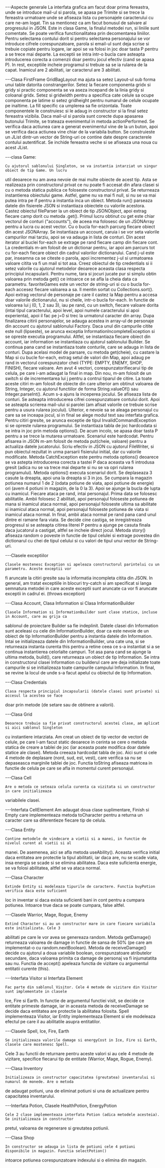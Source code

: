 ---Aspecte generale
    La interfata grafica am facut doar prima fereastra, unde se introduce mail-ul si parola, 
se apasa pe Trimite si se trece la fereastra urmatoare unde se afiseaza lista cu personajele 
caracterului cu care ne-am logat.
    Tin sa mentionez ca am facut bonusul de salvare al progresului in JSON. Este in clasa Game,
la finalul metodei run, si liniile sunt comentate. Se poate verifica functionalitatea prin
decomentarea liniilor.
    Pentru selectarea contului dorit si pentru selectarea personajului se vor introduce cifrele
corespunzatoare, parola si email-ul sunt deja scrise si trebuie copiate pentru logare, iar apoi
se va folosi in joc doar tasta P pentru a se trece mai departe.
    La exceptii se intra intr-o bucla care asteapta introducerea corecta a comenzii doar pentru
jocul efectiv (cand se apasa P). In rest, exceptiile incheie programul si trebuie sa se ia rularea
de la capat.
    Inamicul are 2 abilitati, iar caracterul are 3 abilitati.

---Clasa FirstFrame
    GridBagLayout ma ajuta sa setez Layout-ul sub forma unui table datorita constrangerilor. 
Setez la fiecare componenta gridx si gridy si practic componenta se va aseza incepand de la linia 
gridy si coloanal gridx. Setez si gridwidth pentru a specifica cate celule sa ocupe componenta pe 
latime si setez gridheight pentru numarul de celule ocupate pe inaltime. La fill specific ca umplerea 
sa fie orizontala. Toate componentele le construiesc si le adaug in constructor si la final setez 
fereastra vizibila. Daca mail-ul si parola sunt corecte dupa apasarea butonului Trimite, se trateaza 
evenimentul in metoda actionPerformed. Se verifica daca actiunea care a generat evenimentul vine de 
la un buton, apoi se verifica daca actiunea vine chiar de la variabila button. Se construieste un 
JList dintr-un vector de String-uri ce contine date despre caracterele contului autentificat. Se 
inchide fereastra veche si se afiseaza una noua cu acest JList.

---clasa Game:

    Cu ajutorul sablonului Singleton, se va instantia intarziat un singur obiect de tip Game. Un lucru
util deoarece nu am avea nevoie de mai multe obiecte de acest tip. Asta se realizeaza prin constructorul
privat ce nu poate fi accesat din afara clasei si cu o metoda statica publica ce foloseste constructorul
privat. Se returneaza instantierea obiectului game. Astfel, game nu va mai fi null, si nu se va mai putea
intra pe if pentru a instantia inca un obiect.
    Metoda run() parseaza datele din fisierele JSON si instantiaza obiectele cu valorile acestora. Castez
obiectul fileParser la un obiect de tip JSONObject, apoi extrag fiecare camp dorit cu metoda .get().
Primul lucru obtinut cu get este chiar vectorul de conturi ("accounts"), de aceea ma folosesc de un
JSONArray pentru a lucra cu acest vector. Cu o bucla for-each parcurg fiecare obiect din acest JSONArray.
Se instantiaza un account, caruia i se vor seta valorile campurilor mai tarziu, apoi se va adauga in
lista de conturi. Din acest iterator al buclei for-each se extrage pe rand fiecare camp din fiecare cont.
La credentials m-am folosit de un dictionar pentru, iar apoi am parcurs tot cu for-each fiecare obiect
din cadrul valorilor dictionarului. Cand j-ul este par, inseamna ca se citeste o parola, apoi incrementez
j-ul si urmatoarea valoare citita va fi un mail si tot asa. Creez obiectul de tip credentials si ii setez
valorile cu ajutorul metodelor deoarece aceasta clasa respecta principiul incapsularii. Pentru nume, tara
si jocuri jucate pur si simplu obtin valoarea prin metoda get() ce intoarce ce se afla la cheia data ca
parametru. favoriteGames este un vector de string-uri si cu o bucla for-each accesez fiecare valoarea a sa.
Il mentin sortat cu Collections.sort(). Apoi extrag vectorul de personaje pe care il castez la Map pentru
a accesa doar valorile dictionarului, nu si cheile, intr-o bucla for-each. In functie de valoarea lui j
(0, 1, 2 sau 3), iau pe rand, cu un switch, fiecare valoare dorita (intai tipul caracterului, apoi level,
apoi numele caracterului si apoi experienta), apoi il fac pe j=0 si trec la urmatorul caracter din array.
Dupa finalizarea citirii personajelor, se adauga acestea in array-ul de personaje din account cu ajutorul
sablonului Factory. Daca unul din campurile citite este null (lipseste), se arunca exceptia
InformationIncompleteException si se opreste executia programului. Altfel, se instantiaza fiecare obiect
din account, iar information se instantiaza cu ajutorul sablonului Builder. Se continua pana cand se
instantiaza toate conturile, care se adauga in lista de conturi. Dupa acelasi model de parsare, cu metoda
get(cheie), cu castare la Map si cu bucle for-each, extrag setul de valori din Map, apoi adaug pe rand in
vectorul corespunzator cheii (TYPE: EMPTY, ENEMY, SHOP, FINISH), fiecare valoare. Am avut 4 vectori,
corespunzatorifiecarui tip de celula, pe care i-am adaugat la final in map. Din nou, m-am folosit de
un switch si de incrementarea lui j pentru a contrui tiparul de citire. La toate aceste citiri m-am folosit
de obiecte din care ulterior am obtinut valoarea de String, Integer, cu ajutorul functiilor de forma
String.valueOf() sau Integer.parseInt().
    Acum s-a ajuns la inceperea jocului. Se afiseaza lista de conturi. Se asteapta introducerea cifrei
corespunzatoare contului dorit. Apoi se asteapta scrierea mail-ului si parolei (am afisat valorile ce trebuie
scrise pentru a usura rularea jocului). Ulterior, e nevoie sa se aleaga personajul cu care sa se inceapa
jocul, si in final se alege modul text sau interfata grafica. Pentru citiri gresite, se arunca exceptie de
tipul InvalidCommandException si se opreste rularea programului. Se instantiaza tabla de joc hardcodata si se
intra in joc prin metoda options(). De acum incolo, se apasa doar tasta P pentru a se trece la mutarea urmatoare.
Scenariul este hardcodat. Pentru afisarea in JSON m-am folosit de metoda put(cheie, valoare) pentru a actualiza
datele jucatorului. Scriu efectiv in JSON cu ajutorul FileWriter, si pun obiectul rezultat in urma parsarii
fisierului initial, dar cu valorile modificate.
    Metoda CatchException este pentru metoda options() deoarece se va astepta introducerea corecta a tastei P
daca aceasta va fi introdusa gresit (adica nu se va trece mai departe si nu se va opri rularea programului).
    Metoda options() executa scenariul dorit. Se deplaseaza 3 casute la dreapta, apoi una la dreapta si 3 in
jos. Se cumpara la magazin potiunea numarul 1 de 2 (odata potiune de viata, apoi potiune de energie)
ori (avem 4 potiuni in magazin, de la 0 la 3). Apoi se ajunge la bucla de lupta cu inamicul. Fiecare ataca
pe rand, intai personajul. Prima data se folosesc abilitatile. Ambii folosesc 2 abilitati, apoi personajul
foloseste potiunea de mana si inamicul ataca normal, apoi personajul foloseste ultima sa abilitate si inamicul
ataca normal, apoi personajul foloseste potiunea de viata si inamicul ataca normal. In final, ambii ataca normal
pe rand pana cand unul dintre ei ramane fara viata. Se decide cine castiga, se inregistreaza progresul si se
asteapta citirea literei P pentru a ajunge pe casuta finala daca jucatorul a castigat, altfel se incheie direct
jocul.
    Metoda story() afiseaza random o poveste in functie de tipul celulei si extrage povestea din dictionarul
cu chei de tipul celului si cu valori de tipul unui vector de String-uri.

---Clasele exceptiilor

    Clasele mostenesc Exception si apeleaza constructorul parintelui cu un parametru. Aceste exceptii vor
fi aruncate la citiri gresite sau la informatia incompleta citita din JSON. In general, am tratat exceptiile
in blocuri try-catch si am specificat si langa semnatura metodei in care aceste exceptii sunt aruncate ca vor
fi aruncate exceptii in cadrul ei. (throws exception)

---Clasa Account, Clasa Information si Clasa InformationBuilder

    Clasele Information si InformationBuilder sunt clase statice, incluse in Account, care au grija ca
sablonul de proiectare Builder sa fie indeplinit. Datele clasei din Information sunt aceleasi cu cele
din InformationBuilder, doar ca este nevoie de un obiect de tip InformationBuilder pentru a instantia
datele din Information. Intai se initializeaza datele din InformationBuilder, una cate una, si se
returneaza instanta curenta this pentru a retine ceea ce s-a instantiat si a se continua instantierea
celorlalte campuri. Tot asa pana cand se ajunge la ultima metoda, build(), care returneaza un obiect
de tip Information. Se intra in constructorul clasei Information cu builderul care are deja initializate
toate campurile si se initializeaza toate campurile campului Information. In final, se revine la locul
de unde s-a facut apelul cu obiectul de tip Information.

---Clasa Credentials

    Clasa respecta principiul incapsularii (datele clasei sunt private) si accesul la acestea se face
doar prin metode (de setare sau de obtinere a valorii).

---Clasa Grid

    Deoarece trebuie sa fie privat constructorul acestei clase, am aplicat si aici sablonul Singleton
cu instantiere intarziata. Am creat un obiect de tip vector de vectori de celule, pe care l-am facut
static deoarece in cerinta se cere o metoda statica de creare a tablei de joc (iar aceasta poate
modifica doar datele statice ale clasei). Metoda creeaza hardcodat tabla de joc. Aici sunt si cele
4 metode de deplasare (nord, sud, est, vest), care verifica sa nu se depaseasca marginile tablei de
joc. Functia toString afiseaza matricea in functie de celula pe care se afla in momentul curent
personajul.

---Clasa Cell

    Are o metoda ce seteaza celula curenta ca vizitata si un constructor in care initializeaza
variabilele clasei.

---Interfata CellElement
    Am adaugat doua clase suplimentare, Finish si Empty care implementeaza metoda toCharacter pentru
a returna un caracter care sa diferentieze fiecare tip de celula.

---Clasa Entity

    Contine metodele de vindecare a vietii si a manei, in functie de nivelul curent al vietii si al
manei. De asemenea, aici se afla metoda useAbility(). Aceasta verifica initial daca entitatea are
protectie la tipul abilitatii, iar daca are, nu se scade viata, insa energia se scade si se elimina
abilitatea. Daca este suficienta energie, se va folosi abilitatea, altfel se va ataca normal.

---Clasa Character

    Extinde Entity si modeleaza tipurile de caractere. Functia buyPotion verifica daca este suficient
loc in inventar si daca exista suficienti bani in cont pentru a cumpara potiunea. Intoarce true daca
se poate cumpara, false altfel.


---Clasele Warrior, Mage, Rogue, Enemy

    Extind Character si au un constructor mare in care fiecare variabila este initializata. Cele 3
abilitati pe care le vor avea se genereaza random. Metoda getDamage() returneaza valoarea de damage
in functie de sansa de 50% (pe care am implementat-o cu random.nextBoolean). Metoda de receiveDamage()
decide cu ajutorul a doua variabile boolean, corespunzatoare atributelor secundare, daca valoarea
primita ca damage de personaj va fi injumatatita sau nu. Functia de accept() apeleaza functia de
vizitare cu argumentul entitatii curente (this).

---Interfata Visitor si Interfata Element

    Fac parte din sablonul Visitor. Cele 4 metode de vizitare din Visitor sunt implementate in clasele
Ice, Fire si Earth. In functie de argumentul functiei visit, se decide ce entitate primeste
damage, iar in aceasta metoda de receiveDamage se decide daca entitatea are protectie la abilitatea
folosita. Spell implementeaza Visitor, iar Entity implementeaza Element si ele modeleaza efectul pe
care il au abilitatile asupra entitatilor.

---Clasele Spell, Ice, Fire, Earth

    Se initializeaza valorile damage si energyCost in Ice, Fire si Earth, clasele care mostenesc Spell.
Cele 3 au functii de returnare pentru aceste valori si au cele 4 metode de vizitare, specifice fiecarui
tip de entitate (Warrior, Mage, Rogue, Enemy).

---Clasa Inventory

    Initializeaza in constructor capacitatea (greutatea) inventarului si numarul de monede. Are o metoda
de adaugat potiuni, una de eliminat potiuni si una de actualizare pentru capacitatea inventarului.

---Interfata Potion, Clasele HealthPotion, EnergyPotion

    Cele 2 clase implementeaza interfata Potion (adica metodele acesteia). Se initializeaza in constructor
pretul, valoarea de regenerare si greutatea potiunii.

---Clasa Shop

    In constructor se adauga in lista de potiuni cele 4 potiuni disponibile in magazin. Functia selectPotion()
intoarce potiunea corespunzatoare indexului si o elimina din magazin.

